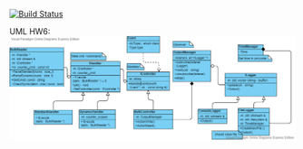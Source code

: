 [![Build Status](https://travis-ci.org/xomageimer/HomeWorksOTUS.svg?branch=master)](https://travis-ci.org/xomageimer/HomeWorksOTUS)

UML HW6:
![UML HW6](https://github.com/xomageimer/HomeWorksOTUS/blob/master/HW6/doc/gitimages/bulk_UML3.png)
